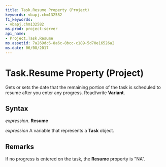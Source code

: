 ```yaml
---
title: Task.Resume Property (Project)
keywords: vbapj.chm132582
f1_keywords:
- vbapj.chm132582
ms.prod: project-server
api_name:
- Project.Task.Resume
ms.assetid: 7a269dc6-8a6c-8bcc-c189-5d70e16526a2
ms.date: 06/08/2017
---
```



# Task.Resume Property (Project)

Gets or sets the date that the remaining portion of the task is scheduled to resume after you enter any progress. Read/write **Variant**.


## Syntax

 _expression_. **Resume**

 _expression_ A variable that represents a **Task** object.


## Remarks

If no progress is entered on the task, the **Resume** property is "NA".


